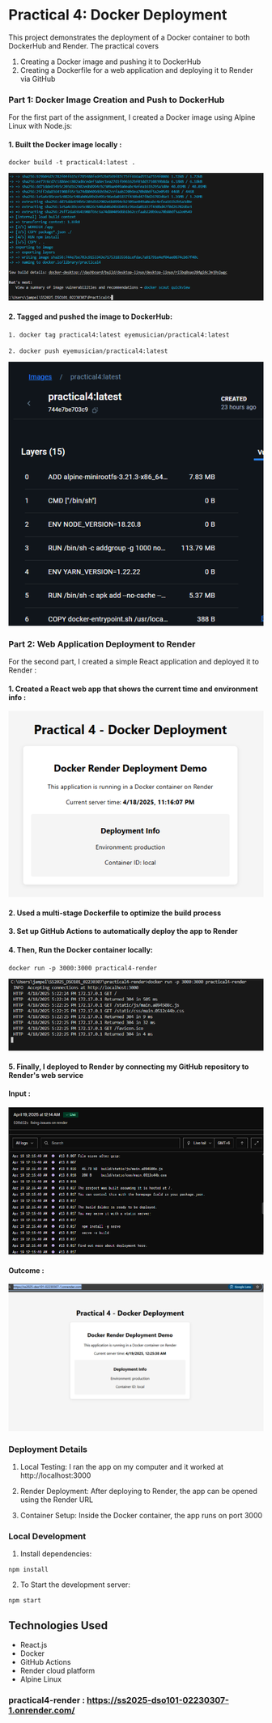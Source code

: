 # Practical 4: Docker Deployment
This project demonstrates the deployment of a Docker container to both DockerHub and Render. The practical covers 

1. Creating a Docker image and pushing it to DockerHub
2. Creating a Dockerfile for a web application and deploying it to Render via GitHub

### Part 1: Docker Image Creation and Push to DockerHub
For the first part of the assignment, I created a Docker image using Alpine Linux with Node.js:

#### 1. Built the Docker image locally : 
```
docker build -t practical4:latest .
```
![alt text](assets/image.png)

#### 2. Tagged and pushed the image to DockerHub: 
```
1. docker tag practical4:latest eyemusician/practical4:latest

2. docker push eyemusician/practical4:latest
```
![alt text](<assets/image copy.png>)


### Part 2: Web Application Deployment to Render
For the second part, I created a simple React application and deployed it to Render : 

#### 1. Created a React web app that shows the current time and  environment info  :
![alt text](<assets/image copy 2.png>)

#### 2. Used a multi-stage Dockerfile to optimize the build process

#### 3. Set up GitHub Actions to automatically deploy the app to Render

#### 4. Then, Run the Docker container locally:
```
docker run -p 3000:3000 practical4-render
```
![alt text](assets/image3.png)

#### 5. Finally, I deployed to Render by connecting my GitHub repository to Render's web service

#### Input : 

![alt text](assets/image5.png)

#### Outcome : 
![alt text](assets/image-1.png)


### Deployment Details
1. Local Testing: I ran the app on my computer and it worked at http://localhost:3000

2. Render Deployment: After deploying to Render, the app can be opened using the Render URL

3. Container Setup: Inside the Docker container, the app runs on port 3000



### Local Development

1. Install dependencies:
```
npm install
```

2. To Start the development server:
```
npm start
```


## Technologies Used

- React.js
- Docker
- GitHub Actions
- Render cloud platform
- Alpine Linux

### practical4-render : https://ss2025-dso101-02230307-1.onrender.com/